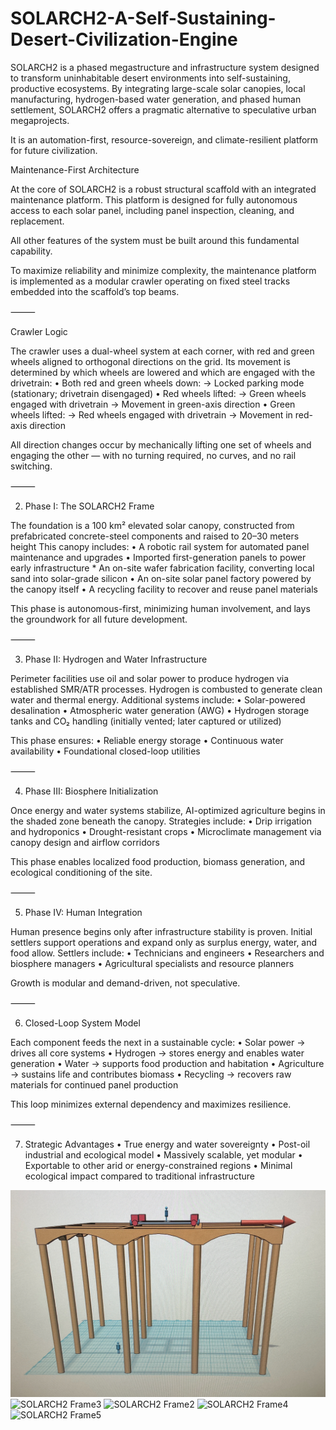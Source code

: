 # SOLARCH2-A-Self-Sustaining-Desert-Civilization-Engine
SOLARCH2 is a phased megastructure and infrastructure system designed to transform uninhabitable desert environments into self-sustaining, productive ecosystems. By integrating large-scale solar canopies, local manufacturing, hydrogen-based water generation, and phased human settlement, SOLARCH2 offers a pragmatic alternative to speculative urban megaprojects.

It is an automation-first, resource-sovereign, and climate-resilient platform for future civilization.

Maintenance-First Architecture

At the core of SOLARCH2 is a robust structural scaffold with an integrated maintenance platform. This platform is designed for fully autonomous access to each solar panel, including panel inspection, cleaning, and replacement.

All other features of the system must be built around this fundamental capability.

To maximize reliability and minimize complexity, the maintenance platform is implemented as a modular crawler operating on fixed steel tracks embedded into the scaffold’s top beams.

⸻

Crawler Logic

The crawler uses a dual-wheel system at each corner, with red and green wheels aligned to orthogonal directions on the grid. Its movement is determined by which wheels are lowered and which are engaged with the drivetrain:
	•	Both red and green wheels down:
→ Locked parking mode (stationary; drivetrain disengaged)
	•	Red wheels lifted:
→ Green wheels engaged with drivetrain
→ Movement in green-axis direction
	•	Green wheels lifted:
→ Red wheels engaged with drivetrain
→ Movement in red-axis direction

All direction changes occur by mechanically lifting one set of wheels and engaging the other — with no turning required, no curves, and no rail switching.

⸻

2. Phase I: The SOLARCH2 Frame

The foundation is a 100 km² elevated solar canopy, constructed from prefabricated concrete-steel components and raised to 20–30 meters height
This canopy includes:
	•	A robotic rail system for automated panel maintenance and upgrades
	•	Imported first-generation panels to power early infrastructure
	* 	An on-site wafer fabrication facility, converting local sand into solar-grade silicon
	•	An on-site solar panel factory powered by the canopy itself
	•	A recycling facility to recover and reuse panel materials

This phase is autonomous-first, minimizing human involvement, and lays the groundwork for all future development.

⸻

3. Phase II: Hydrogen and Water Infrastructure

Perimeter facilities use oil and solar power to produce hydrogen via established SMR/ATR processes. Hydrogen is combusted to generate clean water and thermal energy. Additional systems include:
	•	Solar-powered desalination
	•	Atmospheric water generation (AWG)
	•	Hydrogen storage tanks and CO₂ handling (initially vented; later captured or utilized)

This phase ensures:
	•	Reliable energy storage
	•	Continuous water availability
	•	Foundational closed-loop utilities

⸻

4. Phase III: Biosphere Initialization

Once energy and water systems stabilize, AI-optimized agriculture begins in the shaded zone beneath the canopy. Strategies include:
	•	Drip irrigation and hydroponics
	•	Drought-resistant crops
	•	Microclimate management via canopy design and airflow corridors

This phase enables localized food production, biomass generation, and ecological conditioning of the site.

⸻

5. Phase IV: Human Integration

Human presence begins only after infrastructure stability is proven. Initial settlers support operations and expand only as surplus energy, water, and food allow. Settlers include:
	•	Technicians and engineers
	•	Researchers and biosphere managers
	•	Agricultural specialists and resource planners

Growth is modular and demand-driven, not speculative.

⸻

6. Closed-Loop System Model

Each component feeds the next in a sustainable cycle:
	•	Solar power → drives all core systems
	•	Hydrogen → stores energy and enables water generation
	•	Water → supports food production and habitation
	•	Agriculture → sustains life and contributes biomass
	•	Recycling → recovers raw materials for continued panel production

This loop minimizes external dependency and maximizes resilience.

⸻

7. Strategic Advantages
	•	True energy and water sovereignty
	•	Post-oil industrial and ecological model
	•	Massively scalable, yet modular
	•	Exportable to other arid or energy-constrained regions
	•	Minimal ecological impact compared to traditional infrastructure

![SOLARCH2 Frame1](IMG_4684.jpeg)
![SOLARCH2 Frame3](IMG_72450889-ABD5-4F14-990F-CF846EA89062.jpeg)
![SOLARCH2 Frame2](image.jpg)
![SOLARCH2 Frame4](IMG_4688.jpeg)
![SOLARCH2 Frame5](IMG_4689.jpeg)




